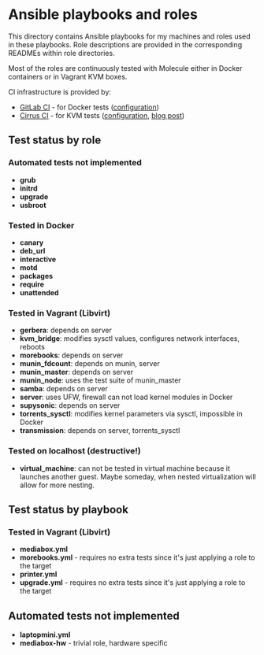 # Ansible playbooks and roles

This directory contains Ansible playbooks for my machines and roles used in
these playbooks. Role descriptions are provided in the corresponding READMEs
within role directories.

Most of the roles are continuously tested with Molecule either in Docker
containers or in Vagrant KVM boxes.

CI infrastructure is provided by:

- [GitLab CI] - for Docker tests ([configuration][gitlab-config])
- [Cirrus CI] - for KVM tests ([configuration][cirrus-config], [blog post])

[GitLab CI]: https://docs.gitlab.com/ee/ci/
[Cirrus CI]: https://cirrus-ci.org/
[gitlab-config]: ../.gitlab-ci.yml
[cirrus-config]: ../.cirrus.yml.j2
[blog post]: https://potyarkin.ml/posts/2020/cirrus-ci-integration-for-gitlab-projects/


## Test status by role

### Automated tests not implemented

- **grub**
- **initrd**
- **upgrade**
- **usbroot**

### Tested in Docker

- **canary**
- **deb_url**
- **interactive**
- **motd**
- **packages**
- **require**
- **unattended**

### Tested in Vagrant (Libvirt)

- **gerbera**: depends on server
- **kvm_bridge**: modifies sysctl values, configures network interfaces, reboots
- **morebooks**: depends on server
- **munin_fdcount**: depends on munin, server
- **munin_master**: depends on server
- **munin_node**: uses the test suite of munin_master
- **samba**: depends on server
- **server**: uses UFW, firewall can not load kernel modules in Docker
- **supysonic**: depends on server
- **torrents_sysctl**: modifies kernel parameters via sysctl, impossible in Docker
- **transmission**: depends on server, torrents_sysctl

### Tested on localhost (destructive!)

- **virtual_machine**: can not be tested in virtual machine because it
  launches another guest. Maybe someday, when nested virtualization will allow
  for more nesting.


## Test status by playbook

### Tested in Vagrant (Libvirt)

- **mediabox.yml**
- **morebooks.yml** - requires no extra tests since it's just applying a role
  to the target
- **printer.yml**
- **upgrade.yml** - requires no extra tests since it's just applying a role to
  the target

## Automated tests not implemented

- **laptopmini.yml**
- **mediabox-hw** - trivial role, hardware specific
